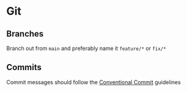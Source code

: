 # Git

## Branches
Branch out from `main` and preferably name it `feature/*` or `fix/*`

## Commits
Commit messages should follow the [Conventional Commit](https://www.conventionalcommits.org/en/v1.0.0/) guidelines